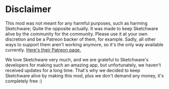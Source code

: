 # Disclaimer
This mod was not meant for any harmful purposes, such as harming Sketchware; Quite the opposite actually. It was made to keep Sketchware alive by the community for the community. Please use it at your own discretion and be a Patreon backer of them, for example. Sadly, all other ways to support them aren't working anymore, so it's the only way available currently. [Here's their Patreon page.](https://www.patreon.com/sketchware)

We love Sketchware very much, and we are grateful to Sketchware's developers for making such an amazing app, but unfortunately, we haven't received updates for a long time. That's why we decided to keep Sketchware alive by making this mod, plus we don't demand any money, it's completely free :)